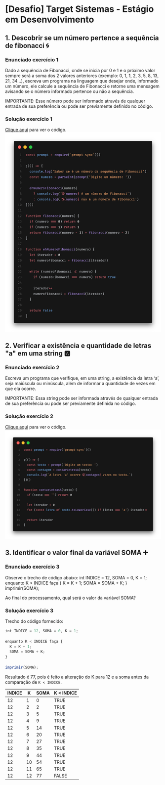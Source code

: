 # [Desafio] Target Sistemas - Estágio em Desenvolvimento

## 1. Descobrir se um número pertence a sequência de fibonacci 🌀

### Enunciado exercício 1

Dado a sequência de Fibonacci, onde se inicia por 0 e 1 e o próximo valor sempre será a soma dos 2 valores anteriores (exemplo: 0, 1, 1, 2, 3, 5, 8, 13, 21, 34...), escreva um programa na linguagem que desejar onde, informado um número, ele calcule a sequência de Fibonacci e retorne uma mensagem avisando se o número informado pertence ou não a sequência.

IMPORTANTE: Esse número pode ser informado através de qualquer entrada de sua preferência ou pode ser previamente definido no código.

### Solução exercício 1

[Clique aqui](./exercicios/exercicio1.js) para ver o código.
![Exercicio1](./assets/exercicio1.png)

## 2. Verificar a existência e quantidade de letras "a" em uma string 🅰️

### Enunciado exercício 2

Escreva um programa que verifique, em uma string, a existência da letra ‘a’, seja maiúscula ou minúscula, além de informar a quantidade de vezes em que ela ocorre.

IMPORTANTE: Essa string pode ser informada através de qualquer entrada de sua preferência ou pode ser previamente definida no código.

### Solução exercício 2

[Clique aqui](./exercicios/exercicio2.js) para ver o código.
![Exercicio2](./assets/exercicio2.png)

## 3. Identificar o valor final da variável SOMA ➕

### Enunciado exercício 3

Observe o trecho de código abaixo: int INDICE = 12, SOMA = 0, K = 1; enquanto K < INDICE faça { K = K + 1; SOMA = SOMA + K; } imprimir(SOMA);

Ao final do processamento, qual será o valor da variável SOMA?

### Solução exercício 3

Trecho do código fornecido:

```ts
int INDICE = 12, SOMA = 0, K = 1;

enquanto K < INDICE faça {
  K = K + 1;
  SOMA = SOMA + K;
}

imprimir(SOMA);
```

Resultado é 77, pois é feito a alteração do K para 12 e a soma antes da comparação de `K < INDICE`.

| INDICE | K   | SOMA | K < INDICE |
| ------ | --- | ---- | ---------- |
| 12     | 1   | 0    | TRUE       |
| 12     | 2   | 2    | TRUE       |
| 12     | 3   | 5    | TRUE       |
| 12     | 4   | 9    | TRUE       |
| 12     | 5   | 14   | TRUE       |
| 12     | 6   | 20   | TRUE       |
| 12     | 7   | 27   | TRUE       |
| 12     | 8   | 35   | TRUE       |
| 12     | 9   | 44   | TRUE       |
| 12     | 10  | 54   | TRUE       |
| 12     | 11  | 65   | TRUE       |
| 12     | 12  | 77   | FALSE      |
